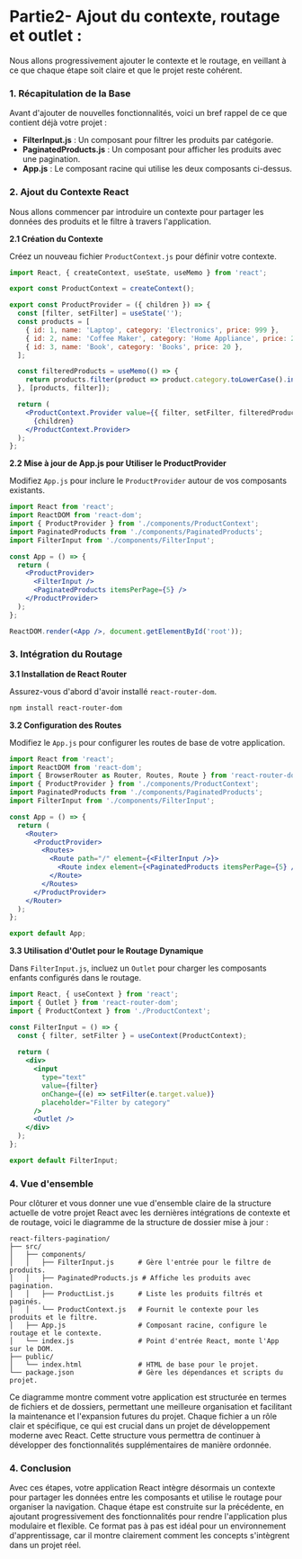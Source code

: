 # Partie2- Ajout du contexte, routage et outlet : 

Nous allons progressivement ajouter le contexte et le routage, en veillant à ce que chaque étape soit claire et que le projet reste cohérent.

### 1. Récapitulation de la Base

Avant d'ajouter de nouvelles fonctionnalités, voici un bref rappel de ce que contient déjà votre projet :

- **FilterInput.js** : Un composant pour filtrer les produits par catégorie.
- **PaginatedProducts.js** : Un composant pour afficher les produits avec une pagination.
- **App.js** : Le composant racine qui utilise les deux composants ci-dessus.

### 2. Ajout du Contexte React

Nous allons commencer par introduire un contexte pour partager les données des produits et le filtre à travers l'application.

**2.1 Création du Contexte**

Créez un nouveau fichier `ProductContext.js` pour définir votre contexte.

```jsx
import React, { createContext, useState, useMemo } from 'react';

export const ProductContext = createContext();

export const ProductProvider = ({ children }) => {
  const [filter, setFilter] = useState('');
  const products = [
    { id: 1, name: 'Laptop', category: 'Electronics', price: 999 },
    { id: 2, name: 'Coffee Maker', category: 'Home Appliance', price: 250 },
    { id: 3, name: 'Book', category: 'Books', price: 20 },
  ];

  const filteredProducts = useMemo(() => {
    return products.filter(product => product.category.toLowerCase().includes(filter.toLowerCase()));
  }, [products, filter]);

  return (
    <ProductContext.Provider value={{ filter, setFilter, filteredProducts }}>
      {children}
    </ProductContext.Provider>
  );
};
```

**2.2 Mise à jour de App.js pour Utiliser le ProductProvider**

Modifiez `App.js` pour inclure le `ProductProvider` autour de vos composants existants.

```jsx
import React from 'react';
import ReactDOM from 'react-dom';
import { ProductProvider } from './components/ProductContext';
import PaginatedProducts from './components/PaginatedProducts';
import FilterInput from './components/FilterInput';

const App = () => {
  return (
    <ProductProvider>
      <FilterInput />
      <PaginatedProducts itemsPerPage={5} />
    </ProductProvider>
  );
};

ReactDOM.render(<App />, document.getElementById('root'));
```

### 3. Intégration du Routage

**3.1 Installation de React Router**

Assurez-vous d'abord d'avoir installé `react-router-dom`.

```bash
npm install react-router-dom
```

**3.2 Configuration des Routes**

Modifiez le `App.js` pour configurer les routes de base de votre application.

```jsx
import React from 'react';
import ReactDOM from 'react-dom';
import { BrowserRouter as Router, Routes, Route } from 'react-router-dom';
import { ProductProvider } from './components/ProductContext';
import PaginatedProducts from './components/PaginatedProducts';
import FilterInput from './components/FilterInput';

const App = () => {
  return (
    <Router>
      <ProductProvider>
        <Routes>
          <Route path="/" element={<FilterInput />}>
            <Route index element={<PaginatedProducts itemsPerPage={5} />} />
          </Route>
        </Routes>
      </ProductProvider>
    </Router>
  );
};

export default App;
```

**3.3 Utilisation d'Outlet pour le Routage Dynamique**

Dans `FilterInput.js`, incluez un `Outlet` pour charger les composants enfants configurés dans le routage.

```jsx
import React, { useContext } from 'react';
import { Outlet } from 'react-router-dom';
import { ProductContext } from './ProductContext';

const FilterInput = () => {
  const { filter, setFilter } = useContext(ProductContext);
  
  return (
    <div>
      <input
        type="text"
        value={filter}
        onChange={(e) => setFilter(e.target.value)}
        placeholder="Filter by category"
      />
      <Outlet />
    </div>
  );
};

export default FilterInput;
```

### 4.  Vue d'ensemble
Pour clôturer et vous donner une vue d'ensemble claire de la structure actuelle de votre projet React avec les dernières intégrations de contexte et de routage, voici le diagramme de la structure de dossier mise à jour :

```
react-filters-pagination/
├── src/
│   ├── components/
│   │   ├── FilterInput.js      # Gère l'entrée pour le filtre de produits.
│   │   ├── PaginatedProducts.js # Affiche les produits avec pagination.
│   │   ├── ProductList.js      # Liste les produits filtrés et paginés.
│   │   └── ProductContext.js   # Fournit le contexte pour les produits et le filtre.
│   ├── App.js                  # Composant racine, configure le routage et le contexte.
│   └── index.js                # Point d'entrée React, monte l'App sur le DOM.
├── public/
│   └── index.html              # HTML de base pour le projet.
└── package.json                # Gère les dépendances et scripts du projet.
```

Ce diagramme montre comment votre application est structurée en termes de fichiers et de dossiers, permettant une meilleure organisation et facilitant la maintenance et l'expansion futures du projet. Chaque fichier a un rôle clair et spécifique, ce qui est crucial dans un projet de développement moderne avec React. Cette structure vous permettra de continuer à développer des fonctionnalités supplémentaires de manière ordonnée.

### 4. Conclusion

Avec ces étapes, votre application React intègre désormais un contexte pour partager les données entre les composants et utilise le routage pour organiser la navigation. Chaque étape est construite sur la précédente, en ajoutant progressivement des fonctionnalités pour rendre l'application plus modulaire et flexible. Ce format pas à pas est idéal pour un environnement d'apprentissage, car il montre clairement comment les concepts s'intègrent dans un projet réel.
